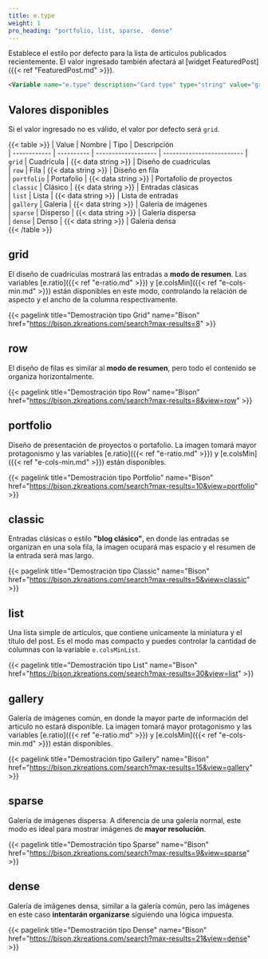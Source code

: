 ```yaml
---
title: e.type
weight: 1
pro_heading: "portfolio, list, sparse,  dense"
---
```


Establece el estilo por defecto para la lista de artículos publicados recientemente. El valor ingresado también afectará al [widget FeaturedPost]({{< ref "FeaturedPost.md" >}}). 

```html
<Variable name="e.type" description="Card type" type="string" value="grid"/>
```

## Valores disponibles

Si el valor ingresado no es válido, el valor por defecto será `grid`.

{{< table >}}
| Value        | Nombre     | Tipo                | Descripción              
| ------------ | ---------- | ------------------- | -------------------------
| `grid`       | Cuadrícula | {{< data string >}} | Diseño de cuadriculas    
| `row`        | Fila       | {{< data string >}} | Diseño en fila           
| `portfolio`  | Portafolio | {{< data string >}} | Portafolio de proyectos  
| `classic`    | Clásico    | {{< data string >}} | Entradas clásicas        
| `list`       | Lista      | {{< data string >}} | Lista de entradas        
| `gallery`    | Galería    | {{< data string >}} | Galería de imágenes      
| `sparse`     | Disperso   | {{< data string >}} | Galería dispersa         
| `dense`      | Denso      | {{< data string >}} | Galería densa            
{{< /table >}}

## grid

El diseño de cuadriculas mostrará las entradas a **modo de resumen**. Las variables [e.ratio]({{< ref "e-ratio.md" >}}) y [e.colsMin]({{< ref "e-cols-min.md" >}}) están disponibles en este modo, controlando la relación de aspecto y el ancho de la columna respectivamente.

{{< pagelink title="Demostración tipo Grid" name="Bison" href="https://bison.zkreations.com/search?max-results=8" >}}


## row

El diseño de filas es similar al **modo de resumen**, pero todo el contenido se organiza horizontalmente.

{{< pagelink title="Demostración tipo Row" name="Bison" href="https://bison.zkreations.com/search?max-results=8&view=row" >}}


## portfolio

Diseño de presentación de proyectos o portafolio. La imagen tomará mayor protagonismo y las variables [e.ratio]({{< ref "e-ratio.md" >}}) y [e.colsMin]({{< ref "e-cols-min.md" >}}) están disponibles.

{{< pagelink title="Demostración tipo Portfolio" name="Bison" href="https://bison.zkreations.com/search?max-results=10&view=portfolio" >}}



## classic

Entradas clásicas o estilo **"blog clásico"**, en donde las entradas se organizan en una sola fila, la imagen ocupará mas espacio y el resumen de la entrada será mas largo.

{{< pagelink title="Demostración tipo Classic" name="Bison" href="https://bison.zkreations.com/search?max-results=5&view=classic" >}}


## list

Una lista simple de artículos, que contiene unicamente la miniatura y el título del post. Es el modo mas compacto y puedes controlar la cantidad de columnas con la variable `e.colsMinList`.

{{< pagelink title="Demostración tipo List" name="Bison" href="https://bison.zkreations.com/search?max-results=30&view=list" >}}


## gallery

Galería de imágenes común, en donde la mayor parte de información del articulo no estará disponible. La imagen tomará mayor protagonismo y las variables [e.ratio]({{< ref "e-ratio.md" >}}) y [e.colsMin]({{< ref "e-cols-min.md" >}}) están disponibles.


{{< pagelink title="Demostración tipo Gallery" name="Bison" href="https://bison.zkreations.com/search?max-results=15&view=gallery" >}}



## sparse

Galería de imágenes dispersa. A diferencia de una galería normal, este modo es ideal para mostrar imágenes de **mayor resolución**.

{{< pagelink title="Demostración tipo Sparse" name="Bison" href="https://bison.zkreations.com/search?max-results=9&view=sparse" >}}


## dense

Galería de imágenes densa, similar a la galería común, pero las imágenes en este caso **intentarán organizarse** siguiendo una lógica impuesta.

{{< pagelink title="Demostración tipo Dense" name="Bison" href="https://bison.zkreations.com/search?max-results=21&view=dense" >}}